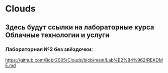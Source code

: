 # Clouds

## Здесь будут ссылки на лабораторные курса Облачные технологии и услуги

### Лабораторная №2 без звёздочки:
https://github.com/Bobr2005/Clouds/blob/main/Lab%E2%84%962/README.md
